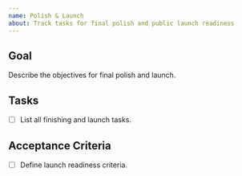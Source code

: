 ```yaml
---
name: Polish & Launch
about: Track tasks for final polish and public launch readiness
---
```


## Goal
Describe the objectives for final polish and launch.

## Tasks
- [ ] List all finishing and launch tasks.

## Acceptance Criteria
- [ ] Define launch readiness criteria.